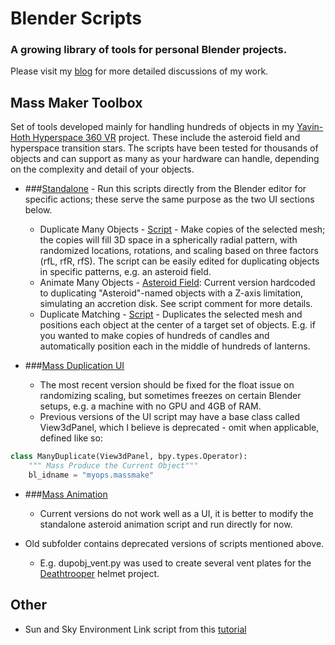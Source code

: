 # Blender Scripts

### A growing library of tools for personal Blender projects.

Please visit my [blog][blog link] for more detailed discussions of my work.


## Mass Maker Toolbox
Set of tools developed mainly for handling hundreds of objects in my [Yavin-Hoth Hyperspace 360 VR][VR] project.
These include the asteroid field and hyperspace transition stars. The scripts have been tested for thousands of objects and can support as many as your hardware can handle, depending on the complexity and detail of your objects.
 
* ###[Standalone][saFolder] - Run this scripts directly from the Blender editor for specific actions; these serve the same purpose as the two UI sections below.
  * Duplicate Many Objects - [Script][dupobj] - Make copies of the selected mesh; the copies will fill 3D space in a spherically radial pattern, with randomized locations, rotations, and scaling based on three factors (rfL, rfR, rfS). The script can be easily edited for duplicating objects in specific patterns, e.g. an asteroid field.
  * Animate Many Objects - [Asteroid Field][asteroidAnim]: Current version hardcoded to duplicating "Asteroid"-named objects with a Z-axis limitation, simulating an accretion disk. See script comment for more details.
  * Duplicate Matching - [Script][matcher] - Duplicates the selected mesh and positions each object at the center of a target set of objects. E.g. if you wanted to make copies of hundreds of candles and automatically position each in the middle of hundreds of lanterns.

* ###[Mass Duplication UI][MDUI]
  * The most recent version should be fixed for the float issue on randomizing scaling, but sometimes freezes on certain Blender setups, e.g. a machine with no GPU and 4GB of RAM.
  * Previous versions of the UI script may have a base class called View3dPanel, which I believe is deprecated - omit when applicable, defined like so:
```python
class ManyDuplicate(View3dPanel, bpy.types.Operator):
    """ Mass Produce the Current Object"""
    bl_idname = "myops.massmake"
```

* ###[Mass Animation][MAUI] 
  * Current versions do not work well as a UI, it is better to modify the standalone asteroid animation script and run directly for now.

* Old subfolder contains deprecated versions of scripts mentioned above.
  * E.g. dupobj_vent.py was used to create several vent plates for the [Deathtrooper][deathtrooper] helmet project.

## Other

* Sun and Sky Environment Link script from this [tutorial](https://www.youtube.com/watch?v=YXso7kNzxIU)

[VR]: https://www.youtube.com/watch?v=thC53_FVSao
[blog link]: https://atomicprime.wordpress.com
[dupobj]: https://github.com/atomicwest/BlenderScripts/blob/master/MassMakerToolbox/standalone/duplicate_many_objects.py
[matcher]: https://github.com/atomicwest/BlenderScripts/blob/master/MassMakerToolbox/standalone/duplicate_matching.py
[asteroidAnim]: https://github.com/atomicwest/BlenderScripts/blob/master/MassMakerToolbox/standalone/asteroid_animate.py
[saFolder]: https://github.com/atomicwest/BlenderScripts/tree/master/MassMakerToolbox/standalone
[MDUI]: https://github.com/atomicwest/BlenderScripts/tree/master/MassMakerToolbox/DuplicationUI
[MAUI]: https://github.com/atomicwest/BlenderScripts/tree/master/MassMakerToolbox/AnimationUI
[deathtrooper]: https://atomicprime.wordpress.com/2016/10/07/dynamic-linking-and-other-updates/
